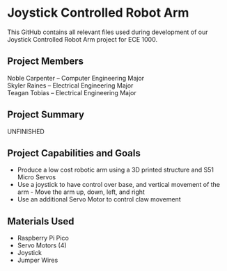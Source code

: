# Joystick Controlled Robot Arm
This GitHub contains all relevant files used during development of our Joystick Controlled Robot Arm project for ECE 1000.
## Project Members
Noble Carpenter – Computer Engineering Major  
Skyler Raines – Electrical Engineering Major  
Teagan Tobias – Electrical Engineering Major
## Project Summary
UNFINISHED
## Project Capabilities and Goals
- Produce a low cost robotic arm using a 3D printed structure and S51 Micro Servos
- Use a joystick to have control over base, and vertical movement of the arm
      - Move the arm up, down, left, and right
- Use an additional Servo Motor to control claw movement
## Materials Used
- Raspberry Pi Pico
- Servo Motors (4)
- Joystick
- Jumper Wires
